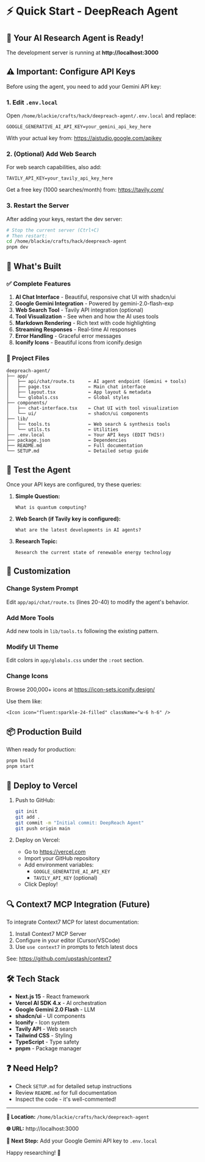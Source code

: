# ⚡ Quick Start - DeepReach Agent

## 🎉 Your AI Research Agent is Ready!

The development server is running at **http://localhost:3000**

## ⚠️ Important: Configure API Keys

Before using the agent, you need to add your Gemini API key:

### 1. Edit `.env.local`

Open `/home/blackie/crafts/hack/deepreach-agent/.env.local` and replace:

```env
GOOGLE_GENERATIVE_AI_API_KEY=your_gemini_api_key_here
```

With your actual key from: https://aistudio.google.com/apikey

### 2. (Optional) Add Web Search

For web search capabilities, also add:

```env
TAVILY_API_KEY=your_tavily_api_key_here
```

Get a free key (1000 searches/month) from: https://tavily.com/

### 3. Restart the Server

After adding your keys, restart the dev server:

```bash
# Stop the current server (Ctrl+C)
# Then restart:
cd /home/blackie/crafts/hack/deepreach-agent
pnpm dev
```

## 🚀 What's Built

### ✅ Complete Features

1. **AI Chat Interface** - Beautiful, responsive chat UI with shadcn/ui
2. **Google Gemini Integration** - Powered by gemini-2.0-flash-exp  
3. **Web Search Tool** - Tavily API integration (optional)
4. **Tool Visualization** - See when and how the AI uses tools
5. **Markdown Rendering** - Rich text with code highlighting
6. **Streaming Responses** - Real-time AI responses
7. **Error Handling** - Graceful error messages
8. **Iconify Icons** - Beautiful icons from iconify.design

### 📁 Project Files

```
deepreach-agent/
├── app/
│   ├── api/chat/route.ts     ← AI agent endpoint (Gemini + tools)
│   ├── page.tsx              ← Main chat interface
│   ├── layout.tsx            ← App layout & metadata
│   └── globals.css           ← Global styles
├── components/
│   ├── chat-interface.tsx    ← Chat UI with tool visualization
│   └── ui/                   ← shadcn/ui components
├── lib/
│   ├── tools.ts              ← Web search & synthesis tools
│   └── utils.ts              ← Utilities
├── .env.local                ← Your API keys (EDIT THIS!)
├── package.json              ← Dependencies
├── README.md                 ← Full documentation
└── SETUP.md                  ← Detailed setup guide
```

## 🧪 Test the Agent

Once your API keys are configured, try these queries:

1. **Simple Question:**
   ```
   What is quantum computing?
   ```

2. **Web Search (if Tavily key is configured):**
   ```
   What are the latest developments in AI agents?
   ```

3. **Research Topic:**
   ```
   Research the current state of renewable energy technology
   ```

## 🎨 Customization

### Change System Prompt

Edit `app/api/chat/route.ts` (lines 20-40) to modify the agent's behavior.

### Add More Tools

Add new tools in `lib/tools.ts` following the existing pattern.

### Modify UI Theme

Edit colors in `app/globals.css` under the `:root` section.

### Change Icons

Browse 200,000+ icons at https://icon-sets.iconify.design/

Use them like:
```tsx
<Icon icon="fluent:sparkle-24-filled" className="w-6 h-6" />
```

## 📦 Production Build

When ready for production:

```bash
pnpm build
pnpm start
```

## 🚢 Deploy to Vercel

1. Push to GitHub:
   ```bash
   git init
   git add .
   git commit -m "Initial commit: DeepReach Agent"
   git push origin main
   ```

2. Deploy on Vercel:
   - Go to https://vercel.com
   - Import your GitHub repository
   - Add environment variables:
     - `GOOGLE_GENERATIVE_AI_API_KEY`
     - `TAVILY_API_KEY` (optional)
   - Click Deploy!

## 🔍 Context7 MCP Integration (Future)

To integrate Context7 MCP for latest documentation:

1. Install Context7 MCP Server
2. Configure in your editor (Cursor/VSCode)
3. Use `use context7` in prompts to fetch latest docs

See: https://github.com/upstash/context7

## 🛠️ Tech Stack

- **Next.js 15** - React framework
- **Vercel AI SDK 4.x** - AI orchestration
- **Google Gemini 2.0 Flash** - LLM
- **shadcn/ui** - UI components
- **Iconify** - Icon system
- **Tavily API** - Web search
- **Tailwind CSS** - Styling
- **TypeScript** - Type safety
- **pnpm** - Package manager

## ❓ Need Help?

- Check `SETUP.md` for detailed setup instructions
- Review `README.md` for full documentation
- Inspect the code - it's well-commented!

---

**📍 Location:** `/home/blackie/crafts/hack/deepreach-agent`

**🌐 URL:** http://localhost:3000

**🔑 Next Step:** Add your Google Gemini API key to `.env.local`

Happy researching! 🚀

